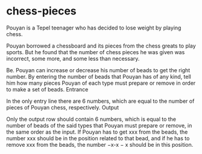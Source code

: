 # chess-pieces
Pouyan is a Tepel teenager who has decided to lose weight by playing chess.

Pouyan borrowed a chessboard and its pieces from the chess greats to play sports. But he found that the number of chess pieces he was given was incorrect, some more, and some less than necessary.



Be. Pouyan can increase or decrease his number of beads to get the right number. By entering the number of beads that Pouyan has of any kind, tell him how many pieces Pouyan of each type must prepare or remove in order to make a set of beads.
Entrance

In the only entry line there are 6 numbers, which are equal to the number of pieces of Pouyan chess, respectively.
Output

Only the output row should contain 6 numbers, which is equal to the number of beads of the said types that Pouyan must prepare or remove, in the same order as the input. If Pouyan has to get xxx from the beads, the number xxx should be in the position related to that bead, and if he has to remove xxx from the beads, the number −x-x − x should be in this position.
